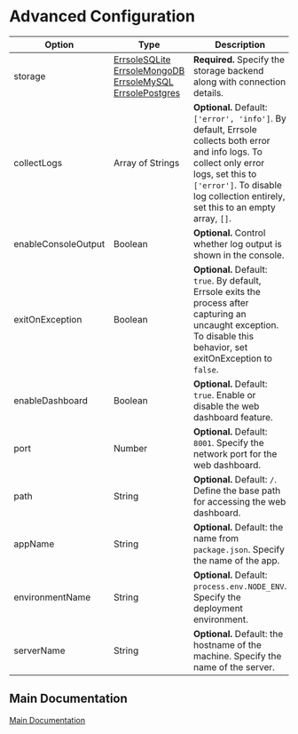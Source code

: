 # Advanced Configuration

| **Option**          	| **Type**                                                                                                                                                                                                                                                                                                                                                                               	| **Description**                                                                                                                                                                                                               	|
|---------------------	|----------------------------------------------------------------------------------------------------------------------------------------------------------------------------------------------------------------------------------------------------------------------------------------------------------------------------------------------------------------------------------------	|-------------------------------------------------------------------------------------------------------------------------------------------------------------------------------------------------------------------------------	|
| storage             	| [ErrsoleSQLite](https://github.com/errsole/errsole.js/blob/master/docs/sqlite-storage.md)<br>[ErrsoleMongoDB](https://github.com/errsole/errsole.js/blob/master/docs/mongodb-storage.md)<br>[ErrsoleMySQL](https://github.com/errsole/errsole.js/blob/master/docs/mysql-storage.md)<br>[ErrsolePostgres](https://github.com/errsole/errsole.js/blob/master/docs/postgresql-storage.md) 	| **Required.** Specify the storage backend along with connection details.                                                                                                                                                      	|
| collectLogs         	| Array of Strings                                                                                                                                                                                                                                                                                                                                                                       	| **Optional.** Default: `['error', 'info']`. By default, Errsole collects both error and info logs. To collect only error logs, set this to `['error']`. To disable log collection entirely, set this to an empty array, `[]`. 	|
| enableConsoleOutput 	| Boolean                                                                                                                                                                                                                                                                                                                                                                                	| **Optional.** Control whether log output is shown in the console.                                                                                                                                                             	|
| exitOnException     	| Boolean                                                                                                                                                                                                                                                                                                                                                                                	| **Optional.** Default: `true`. By default, Errsole exits the process after capturing an uncaught exception. To disable this behavior, set exitOnException to `false`.                                                         	|
| enableDashboard     	| Boolean                                                                                                                                                                                                                                                                                                                                                                                	| **Optional.** Default: `true`. Enable or disable the web dashboard feature.                                                                                                                                                   	|
| port                	| Number                                                                                                                                                                                                                                                                                                                                                                                 	| **Optional.** Default: `8001`. Specify the network port for the web dashboard.                                                                                                                                                	|
| path                	| String                                                                                                                                                                                                                                                                                                                                                                                 	| **Optional.** Default: `/`. Define the base path for accessing the web dashboard.                                                                                                                                             	|
| appName             	| String                                                                                                                                                                                                                                                                                                                                                                                 	| **Optional.** Default: the name from `package.json`. Specify the name of the app.                                                                                                                                             	|
| environmentName     	| String                                                                                                                                                                                                                                                                                                                                                                                 	| **Optional.** Default: `process.env.NODE_ENV`. Specify the deployment environment.                                                                                                                                            	|
| serverName          	| String                                                                                                                                                                                                                                                                                                                                                                                 	| **Optional.** Default: the hostname of the machine. Specify the name of the server.                                                                                                                                           	|

## Main Documentation

[Main Documentation](/README.md)
